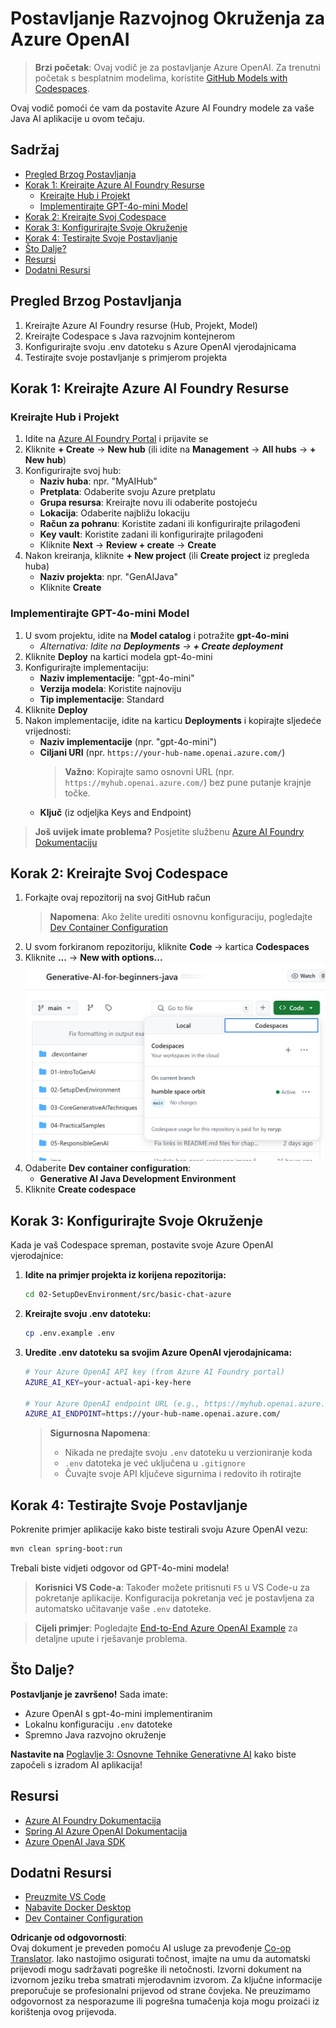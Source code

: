 <!--
CO_OP_TRANSLATOR_METADATA:
{
  "original_hash": "e00bbea0f95c611aa3bec676d23e8b43",
  "translation_date": "2025-07-21T21:05:59+00:00",
  "source_file": "02-SetupDevEnvironment/getting-started-azure-openai.md",
  "language_code": "hr"
}
-->
# Postavljanje Razvojnog Okruženja za Azure OpenAI

> **Brzi početak**: Ovaj vodič je za postavljanje Azure OpenAI. Za trenutni početak s besplatnim modelima, koristite [GitHub Models with Codespaces](./README.md#quick-start-cloud).

Ovaj vodič pomoći će vam da postavite Azure AI Foundry modele za vaše Java AI aplikacije u ovom tečaju.

## Sadržaj

- [Pregled Brzog Postavljanja](../../../02-SetupDevEnvironment)
- [Korak 1: Kreirajte Azure AI Foundry Resurse](../../../02-SetupDevEnvironment)
  - [Kreirajte Hub i Projekt](../../../02-SetupDevEnvironment)
  - [Implementirajte GPT-4o-mini Model](../../../02-SetupDevEnvironment)
- [Korak 2: Kreirajte Svoj Codespace](../../../02-SetupDevEnvironment)
- [Korak 3: Konfigurirajte Svoje Okruženje](../../../02-SetupDevEnvironment)
- [Korak 4: Testirajte Svoje Postavljanje](../../../02-SetupDevEnvironment)
- [Što Dalje?](../../../02-SetupDevEnvironment)
- [Resursi](../../../02-SetupDevEnvironment)
- [Dodatni Resursi](../../../02-SetupDevEnvironment)

## Pregled Brzog Postavljanja

1. Kreirajte Azure AI Foundry resurse (Hub, Projekt, Model)
2. Kreirajte Codespace s Java razvojnim kontejnerom
3. Konfigurirajte svoju .env datoteku s Azure OpenAI vjerodajnicama
4. Testirajte svoje postavljanje s primjerom projekta

## Korak 1: Kreirajte Azure AI Foundry Resurse

### Kreirajte Hub i Projekt

1. Idite na [Azure AI Foundry Portal](https://ai.azure.com/) i prijavite se
2. Kliknite **+ Create** → **New hub** (ili idite na **Management** → **All hubs** → **+ New hub**)
3. Konfigurirajte svoj hub:
   - **Naziv huba**: npr. "MyAIHub"
   - **Pretplata**: Odaberite svoju Azure pretplatu
   - **Grupa resursa**: Kreirajte novu ili odaberite postojeću
   - **Lokacija**: Odaberite najbližu lokaciju
   - **Račun za pohranu**: Koristite zadani ili konfigurirajte prilagođeni
   - **Key vault**: Koristite zadani ili konfigurirajte prilagođeni
   - Kliknite **Next** → **Review + create** → **Create**
4. Nakon kreiranja, kliknite **+ New project** (ili **Create project** iz pregleda huba)
   - **Naziv projekta**: npr. "GenAIJava"
   - Kliknite **Create**

### Implementirajte GPT-4o-mini Model

1. U svom projektu, idite na **Model catalog** i potražite **gpt-4o-mini**
   - *Alternativa: Idite na **Deployments** → **+ Create deployment***
2. Kliknite **Deploy** na kartici modela gpt-4o-mini
3. Konfigurirajte implementaciju:
   - **Naziv implementacije**: "gpt-4o-mini"
   - **Verzija modela**: Koristite najnoviju
   - **Tip implementacije**: Standard
4. Kliknite **Deploy**
5. Nakon implementacije, idite na karticu **Deployments** i kopirajte sljedeće vrijednosti:
   - **Naziv implementacije** (npr. "gpt-4o-mini")
   - **Ciljani URI** (npr. `https://your-hub-name.openai.azure.com/`) 
      > **Važno**: Kopirajte samo osnovni URL (npr. `https://myhub.openai.azure.com/`) bez pune putanje krajnje točke.
   - **Ključ** (iz odjeljka Keys and Endpoint)

> **Još uvijek imate problema?** Posjetite službenu [Azure AI Foundry Dokumentaciju](https://learn.microsoft.com/azure/ai-foundry/how-to/create-projects?tabs=ai-foundry&pivots=hub-project)

## Korak 2: Kreirajte Svoj Codespace

1. Forkajte ovaj repozitorij na svoj GitHub račun
   > **Napomena**: Ako želite urediti osnovnu konfiguraciju, pogledajte [Dev Container Configuration](../../../.devcontainer/devcontainer.json)
2. U svom forkiranom repozitoriju, kliknite **Code** → kartica **Codespaces**
3. Kliknite **...** → **New with options...**
![kreiranje codespace-a s opcijama](../../../translated_images/codespaces.9945ded8ceb431a58e8bee7f212e8c62b55733b7e302fd58194fadc95472fa3c.hr.png)
4. Odaberite **Dev container configuration**: 
   - **Generative AI Java Development Environment**
5. Kliknite **Create codespace**

## Korak 3: Konfigurirajte Svoje Okruženje

Kada je vaš Codespace spreman, postavite svoje Azure OpenAI vjerodajnice:

1. **Idite na primjer projekta iz korijena repozitorija:**
   ```bash
   cd 02-SetupDevEnvironment/src/basic-chat-azure
   ```

2. **Kreirajte svoju .env datoteku:**
   ```bash
   cp .env.example .env
   ```

3. **Uredite .env datoteku sa svojim Azure OpenAI vjerodajnicama:**
   ```bash
   # Your Azure OpenAI API key (from Azure AI Foundry portal)
   AZURE_AI_KEY=your-actual-api-key-here
   
   # Your Azure OpenAI endpoint URL (e.g., https://myhub.openai.azure.com/)
   AZURE_AI_ENDPOINT=https://your-hub-name.openai.azure.com/
   ```

   > **Sigurnosna Napomena**: 
   > - Nikada ne predajte svoju `.env` datoteku u verzioniranje koda
   > - `.env` datoteka je već uključena u `.gitignore`
   > - Čuvajte svoje API ključeve sigurnima i redovito ih rotirajte

## Korak 4: Testirajte Svoje Postavljanje

Pokrenite primjer aplikacije kako biste testirali svoju Azure OpenAI vezu:

```bash
mvn clean spring-boot:run
```

Trebali biste vidjeti odgovor od GPT-4o-mini modela!

> **Korisnici VS Code-a**: Također možete pritisnuti `F5` u VS Code-u za pokretanje aplikacije. Konfiguracija pokretanja već je postavljena za automatsko učitavanje vaše `.env` datoteke.

> **Cijeli primjer**: Pogledajte [End-to-End Azure OpenAI Example](./src/basic-chat-azure/README.md) za detaljne upute i rješavanje problema.

## Što Dalje?

**Postavljanje je završeno!** Sada imate:
- Azure OpenAI s gpt-4o-mini implementiranim
- Lokalnu konfiguraciju `.env` datoteke
- Spremno Java razvojno okruženje

**Nastavite na** [Poglavlje 3: Osnovne Tehnike Generativne AI](../03-CoreGenerativeAITechniques/README.md) kako biste započeli s izradom AI aplikacija!

## Resursi

- [Azure AI Foundry Dokumentacija](https://learn.microsoft.com/azure/ai-services/)
- [Spring AI Azure OpenAI Dokumentacija](https://docs.spring.io/spring-ai/reference/api/clients/azure-openai-chat.html)
- [Azure OpenAI Java SDK](https://learn.microsoft.com/java/api/overview/azure/ai-openai-readme)

## Dodatni Resursi

- [Preuzmite VS Code](https://code.visualstudio.com/Download)
- [Nabavite Docker Desktop](https://www.docker.com/products/docker-desktop)
- [Dev Container Configuration](../../../.devcontainer/devcontainer.json)

**Odricanje od odgovornosti**:  
Ovaj dokument je preveden pomoću AI usluge za prevođenje [Co-op Translator](https://github.com/Azure/co-op-translator). Iako nastojimo osigurati točnost, imajte na umu da automatski prijevodi mogu sadržavati pogreške ili netočnosti. Izvorni dokument na izvornom jeziku treba smatrati mjerodavnim izvorom. Za ključne informacije preporučuje se profesionalni prijevod od strane čovjeka. Ne preuzimamo odgovornost za nesporazume ili pogrešna tumačenja koja mogu proizaći iz korištenja ovog prijevoda.
